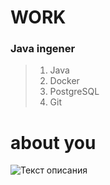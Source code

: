 # WORK
### Java ingener
>1. Java  
>2. Docker
>3. PostgreSQL
>4. Git 

# about you 



>
 ![Текст описания](https://memepedia.ru/wp-content/uploads/2020/10/polskaja-korova-mem.png)
